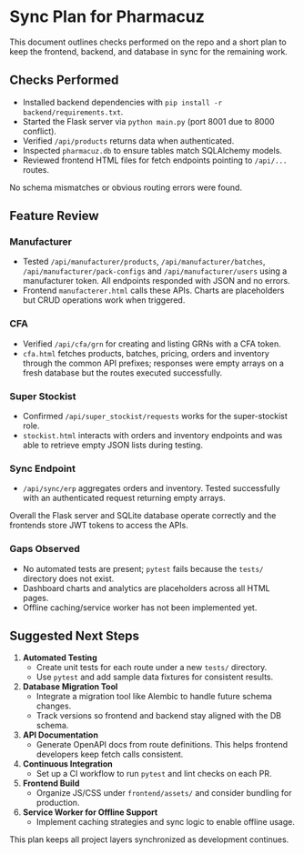 # Sync Plan for Pharmacuz

This document outlines checks performed on the repo and a short plan to keep the frontend, backend, and database in sync for the remaining work.

## Checks Performed

- Installed backend dependencies with `pip install -r backend/requirements.txt`.
- Started the Flask server via `python main.py` (port 8001 due to 8000 conflict).
- Verified `/api/products` returns data when authenticated.
- Inspected `pharmacuz.db` to ensure tables match SQLAlchemy models.
- Reviewed frontend HTML files for fetch endpoints pointing to `/api/...` routes.

No schema mismatches or obvious routing errors were found.

## Feature Review

### Manufacturer
- Tested `/api/manufacturer/products`, `/api/manufacturer/batches`,
  `/api/manufacturer/pack-configs` and `/api/manufacturer/users` using a
  manufacturer token. All endpoints responded with JSON and no errors.
- Frontend `manufacterer.html` calls these APIs. Charts are placeholders but
  CRUD operations work when triggered.

### CFA
- Verified `/api/cfa/grn` for creating and listing GRNs with a CFA token.
- `cfa.html` fetches products, batches, pricing, orders and inventory through the
  common API prefixes; responses were empty arrays on a fresh database but the
  routes executed successfully.

### Super Stockist
- Confirmed `/api/super_stockist/requests` works for the super-stockist role.
- `stockist.html` interacts with orders and inventory endpoints and was able to
  retrieve empty JSON lists during testing.

### Sync Endpoint
- `/api/sync/erp` aggregates orders and inventory. Tested successfully with an
  authenticated request returning empty arrays.

Overall the Flask server and SQLite database operate correctly and the
frontends store JWT tokens to access the APIs.

### Gaps Observed
- No automated tests are present; `pytest` fails because the `tests/` directory
  does not exist.
- Dashboard charts and analytics are placeholders across all HTML pages.
- Offline caching/service worker has not been implemented yet.

## Suggested Next Steps

1. **Automated Testing**
   - Create unit tests for each route under a new `tests/` directory.
   - Use `pytest` and add sample data fixtures for consistent results.
2. **Database Migration Tool**
   - Integrate a migration tool like Alembic to handle future schema changes.
   - Track versions so frontend and backend stay aligned with the DB schema.
3. **API Documentation**
   - Generate OpenAPI docs from route definitions. This helps frontend developers keep fetch calls consistent.
4. **Continuous Integration**
   - Set up a CI workflow to run `pytest` and lint checks on each PR.
5. **Frontend Build**
   - Organize JS/CSS under `frontend/assets/` and consider bundling for production.
6. **Service Worker for Offline Support**
   - Implement caching strategies and sync logic to enable offline usage.

This plan keeps all project layers synchronized as development continues.
